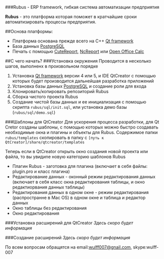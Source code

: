 ###Rubus - ERP framework, гибкая система автоматизации предприятия 

**Rubus** - это платформа которая поможет в кратчайшие сроки автоматизировать процессы предприятия.

##Основа платформы:
* Платформа основана прежде всего на С++ [Qt framework](http://qt-project.org/)
* База данных [PostgreSQL](www.postgresql.org/)
* Печать с помощью [CuteReport](http://cute-report.com/), [NcReport](https://www.nocisoft.com) или [Open Office Calc](https://www.openoffice.org/product/calc.html)

##С чего начать?
###Установка окружения
Проводится в несколько шагов, выполненх в произвольном порядке

1. Установка [Qt framework](http://qt-project.org/) версии 4 или 5, и IDE QtCreator с помощью которых будет производится дальнейшая разработка приложений
2. Установка базы данных [PostgreSQL](www.postgresql.org/) и создание роли для входа
3. Клонировать/копировать репозиторий Rubus
4. Сборка чистого проекта Rubus
5. Создание чистой базы данных и ее инициализация с помощью скрипта `rubus/sql/init.sql`, или установка демо базы (`rubus/sql/demo.sql`)

###Шаблоны для QtCreator
Для ускорения процесса разработки, для Qt Cretor созданы шаблоны, с помощью которых можно быстро создавать необходимые окна и плагины и объекты для Rubus.
Содержимое папки `rubus/templates` скопировать в папку с `[путь к QtCreator]/share/qtcreator/templates`

Теперь если в QtCreator открыть окно создания новой проекта или файла, то вы увидиnе новую категорию шаблонов Rubus

* Плагин Rubus - заготовка для плагина (включает в себя файлы: plugin.pro и класс плагина)
* Редактирование данных - оконный режим редактирования данных (включает в себя класс окна редактирования таблицы, и окно редактиорвания данных таблицы)
* Редактирования данных в одном окне - режим редактирования (распространне в Mac OS) в одном окне и таблица и редактор данных
* Окно таблицы без редактирования
* Окно редактирования

###Установка расширений для QtCreator
*Здесь скоро будет информация*

###Создание расширений 
*Здесь скоро будет информация*

По всем вопросам обращятся на email:wulff007@gnail.com, skype:wulff-007





